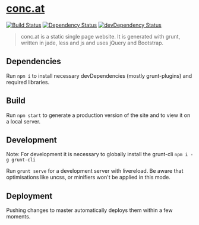 # [conc.at](https://conc.at/)
[![Build Status](https://jenkins.dovigo.org/buildStatus/icon?job=2015.conc.at)](https://jenkins.dovigo.org/view/concat/job/2015.conc.at/)
[![Dependency Status](https://david-dm.org/conc-at/conc.at.svg)](https://david-dm.org/conc-at/conc.at)
[![devDependency Status](https://david-dm.org/conc-at/conc.at/dev-status.svg)](https://david-dm.org/conc-at/conc.at#info=devDependencies)

> conc.at is a static single page website. It is generated with grunt, written in jade, less and js and uses jQuery and Bootstrap.

## Dependencies

Run `npm i` to install necessary devDependencies (mostly grunt-plugins) and required libraries.

## Build

Run `npm start` to generate a production version of the site and to view it on a local server.

## Development

Note: For development it is necessary to globally install the grunt-cli `npm i -g grunt-cli`

Run `grunt serve` for a development server with livereload. Be aware that optimisations like uncss, or minifiers won't be applied in this mode.

## Deployment

Pushing changes to master automatically deploys them within a few moments.
